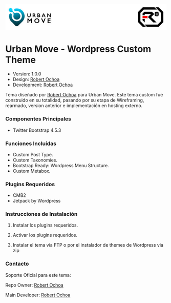![alt tag](images/repo-logo.jpg)

# Urban Move - Wordpress Custom Theme #

* Version: 1.0.0
* Design: [Robert Ochoa](http://www.robertochoa.com.ve/?utm_source=github_link&utm_medium=link&utm_content=urbanmove)
* Development: [Robert Ochoa](http://www.robertochoa.com.ve/?utm_source=github_link&utm_medium=link&utm_content=urbanmove)

Tema diseñado por [Robert Ochoa](http://www.robertochoa.com.ve/?utm_source=github_link&utm_medium=link&utm_content=urbanmove) para Urban Move.
Este tema custom fue construido en su totalidad, pasando por su etapa de Wireframing, rearmado, version anterior e implementación en hosting externo.

### Componentes Principales ###

* Twitter Bootstrap 4.5.3

### Funciones Incluídas ###

* Custom Post Type.
* Custom Taxonomies.
* Bootstrap Ready: Wordpress Menu Structure.
* Custom Metabox.

### Plugins Requeridos ###

* CMB2
* Jetpack by Wordpress

### Instrucciones de Instalación ###

1. Instalar los plugins requeridos.

2. Activar los plugins requeridos.

3. Instalar el tema via FTP o por el instalador de themes de Wordpress via zip

### Contacto ###

Soporte Oficial para este tema:

Repo Owner: [Robert Ochoa](http://www.robertochoa.com.ve/?utm_source=github_link&utm_medium=link&utm_content=urbanmove)

Main Developer: [Robert Ochoa](http://www.robertochoa.com.ve/?utm_source=github_link&utm_medium=link&utm_content=urbanmove)
